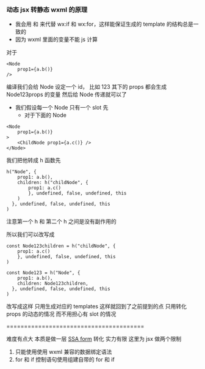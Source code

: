

### 动态 jsx 转静态 wxml 的原理

- 我会用 <If> 和 <For> 来代替 wx:if 和 wx:for，这样能保证生成的 template 的结构总是一致的
- 因为 wxml 里面的变量不能 js 计算

对于

```
<Node
    prop1={a.b()}
/>
```

编译我们会给 Node 设定一个 id， 比如 123
其下的 props 都会生成 Node123props 的变量
然后给 Node 传递就可以了

- 我们假设每一个 Node 只有一个 slot 先
  - 对于下面的 Node

```
<Node
    prop1={a.b()}
>
    <ChildNode prop1={a.c()} />
</Node>
```

我们把他转成 h 函数先

```
h("Node", {
    prop1: a.b(),
    children: h("childNode", {
        prop1: a.c()
        }, undefined, false, undefined, this
    )
  }, undefined, false, undefined, this
)
```

注意第一个 h 和 第二个 h 之间是没有副作用的

所以我们可以改写成

```
const Node123children = h("childNode", {
    prop1: a.c()
    }, undefined, false, undefined, this
)

const Node123 = h("Node", {
    prop1: a.b(),
    children: Node123children,
  }, undefined, false, undefined, this
)
```

改写成这样 只用生成对应的 templates
这样就回到了之前提到的点
只用转化 props 的动态的情况 而不用担心有 slot 的情况

=======================================

难度有点大
本质是做一层 [SSA form](https://en.wikipedia.org/wiki/Static_single-assignment_form) 转化
实力有限 这里为 jsx 做两个限制
1. 只能使用使用 wxml 兼容的数据绑定语法
2. for 和 if 控制语句使用组建自带的 for 和 if
